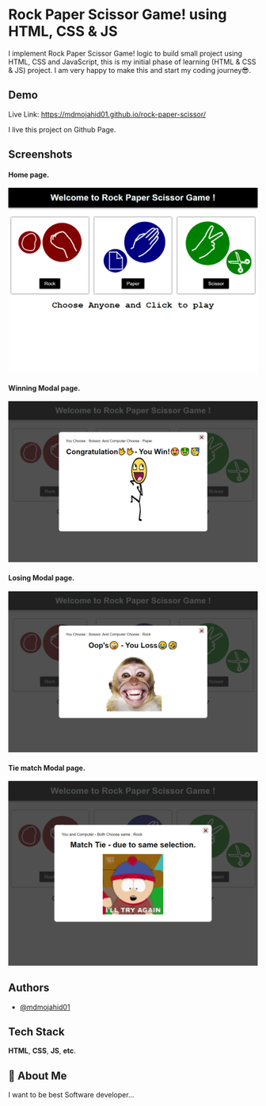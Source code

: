 
# Rock Paper Scissor Game! using HTML, CSS & JS


I implement Rock Paper Scissor Game! logic to build small project using HTML, CSS and JavaScript, this is my initial phase of learning (HTML & CSS & JS) project.
I am very happy to make this and start my coding journey😎.

## Demo

Live Link: https://mdmojahid01.github.io/rock-paper-scissor/

I live this project on Github Page.
## Screenshots
#### Home page.
![App Screenshot](https://raw.githubusercontent.com/mdmojahid01/rock-paper-scissor/main/screenshots/1.png)
#### Winning Modal page.
![App Screenshot](https://raw.githubusercontent.com/mdmojahid01/rock-paper-scissor/main/screenshots/4.png)
#### Losing Modal page.
![App Screenshot](https://raw.githubusercontent.com/mdmojahid01/rock-paper-scissor/main/screenshots/3.png)
#### Tie match Modal page.
![App Screenshot](https://raw.githubusercontent.com/mdmojahid01/rock-paper-scissor/main/screenshots/2.png)

## Authors

- [@mdmojahid01](https://www.github.com/mdmojahid01)


## Tech Stack

**HTML**, **CSS**, **JS**, **etc**.


## 🚀 About Me
I want to be best Software developer...

